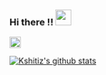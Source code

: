 ### Hi there !! <img src="https://media.giphy.com/media/hvRJCLFzcasrR4ia7z/giphy.gif" width="28px">
<!--
**kshitiz-goel07/kshitiz-goel07** is a ✨ _special_ ✨ repository because its `README.md` (this file) appears on your GitHub profile.

Here are some ideas to get you started:

- 🔭 I’m currently working on ...
- 🌱 I’m currently learning ...
- 👯 I’m looking to collaborate on ...
- 🤔 I’m looking for help with ...
- 💬 Ask me about ...
- 📫 How to reach me: ...
- 😄 Pronouns: ...
- ⚡ Fun fact: ...
-->
<img height="20" align='center' src="https://visitor-badge.laobi.icu/badge?page_id=kshitiz-goel07.visitor-badge">

[![Kshitiz's github stats](https://github-readme-stats.vercel.app/api?username=kshitiz-goel07&show_icons=true&theme=tokyonight)](https://github.com/anuraghazra/github-readme-stats)


